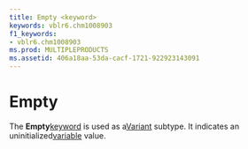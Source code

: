```yaml
---
title: Empty <keyword>
keywords: vblr6.chm1008903
f1_keywords:
- vblr6.chm1008903
ms.prod: MULTIPLEPRODUCTS
ms.assetid: 406a18aa-53da-cacf-1721-922923143091
---
```



# Empty <keyword>

The  **Empty**[keyword](vbe-glossary.md) is used as a[Variant](vbe-glossary.md) subtype. It indicates an uninitialized[variable](vbe-glossary.md) value.


